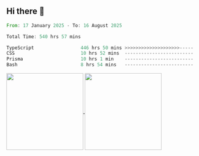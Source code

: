 ## Hi there 👋
<!--START_SECTION:waka-->

```rust
From: 17 January 2025 - To: 16 August 2025

Total Time: 540 hrs 57 mins

TypeScript                 446 hrs 50 mins >>>>>>>>>>>>>>>>>>>>-----   81.38 %
CSS                        10 hrs 52 mins  -------------------------   01.98 %
Prisma                     10 hrs 1 min    -------------------------   01.83 %
Bash                       8 hrs 54 mins   -------------------------   01.62 %
```

<!--END_SECTION:waka-->

<a href="https://github.com/anuraghazra/github-readme-stats">
  <img height=200 align="center" src="https://github-readme-stats.vercel.app/api/top-langs/?username=paulgeorge35&layout=donut&langs_count=5&theme=transparent" />
</a>
<a href="https://github.com/anuraghazra/convoychat">
  <img height=200 align="center" src="https://github-readme-stats.vercel.app/api?username=paulgeorge35&show_icons=true&show=prs_merged&theme=transparent&rank_icon=github" />
</a>
